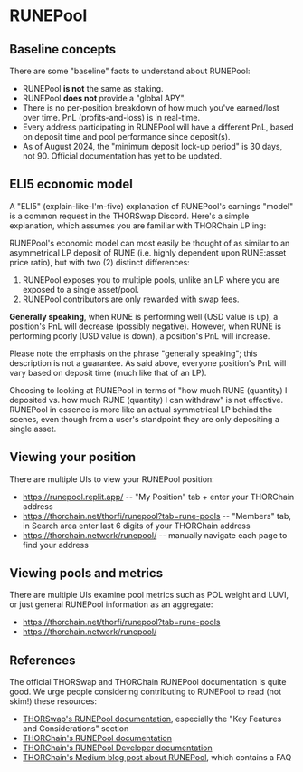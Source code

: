 # RUNEPool

## Baseline concepts

There are some "baseline" facts to understand about RUNEPool:

- RUNEPool **is not** the same as staking.
- RUNEPool **does not** provide a "global APY".
- There is no per-position breakdown of how much you've earned/lost over time.  PnL (profits-and-loss) is in real-time.
- Every address participating in RUNEPool will have a different PnL, based on deposit time and pool performance since deposit(s).
- As of August 2024, the "minimum deposit lock-up period" is 30 days, not 90.  Official documentation has yet to be updated.

## ELI5 economic model

A "ELI5" (explain-like-I'm-five) explanation of RUNEPool's earnings "model" is
a common request in the THORSwap Discord.  Here's a simple explanation, which
assumes you are familiar with THORChain LP'ing:

RUNEPool's economic model can most easily be thought of as similar to an
asymmetrical LP deposit of RUNE (i.e. highly dependent upon RUNE:asset price
ratio), but with two (2) distinct differences:

1. RUNEPool exposes you to multiple pools, unlike an LP where you are exposed to a single asset/pool.
1. RUNEPool contributors are only rewarded with swap fees.

**Generally speaking**, when RUNE is performing well (USD value is up), a
position's PnL will decrease (possibly negative).  However, when RUNE is
performing poorly (USD value is down), a position's PnL will increase.

Please note the emphasis on the phrase "generally speaking"; this description
is not a guarantee.  As said above, everyone position's PnL will vary based on
deposit time (much like that of an LP).

Choosing to looking at RUNEPool in terms of "how much RUNE (quantity) I
deposited vs. how much RUNE (quantity) I can withdraw" is not effective.
RUNEPool in essence is more like an actual symmetrical LP behind the scenes,
even though from a user's standpoint they are only depositing a single asset.

## Viewing your position

There are multiple UIs to view your RUNEPool position:

- <https://runepool.replit.app/> -- "My Position" tab + enter your THORChain address
- <https://thorchain.net/thorfi/runepool?tab=rune-pools> -- "Members" tab, in Search area enter last 6 digits of your THORChain address
- <https://thorchain.network/runepool/> -- manually navigate each page to find your address

## Viewing pools and metrics

There are multiple UIs examine pool metrics such as POL weight and LUVI, or
just general RUNEPool information as an aggregate:

- <https://thorchain.net/thorfi/runepool?tab=rune-pools>
- <https://thorchain.network/runepool/>

## References

The official THORSwap and THORChain RUNEPool documentation is quite good.  We
urge people considering contributing to RUNEPool to read (not skim!) these
resources:

- [THORSwap's RUNEPool documentation](https://docs.thorswap.finance/thorswap/thorswap/runepool), especially the "Key Features and Considerations" section
- [THORChain's RUNEPool documentation](https://docs.thorchain.org/thorchain-finance/runepool)
- [THORChain's RUNEPool Developer documentation](https://dev.thorchain.org/concepts/rune-pool.html)
- [THORChain's Medium blog post about RUNEPool](https://medium.com/thorchain/runepool-on-thorchain-bf8fef5587d5), which contains a FAQ
